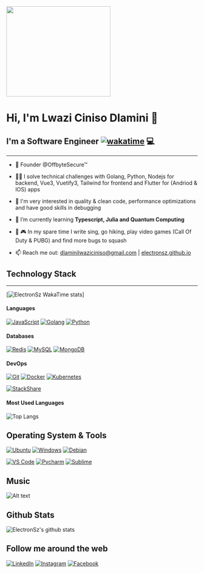 <img width="274" height="237" src="https://static1.squarespace.com/static/5e10bdc20efb8f0d169f85f9/5e949913434baa2223121b85/5ea31b8637b9950ce4a36f5f/1603016121078/music.png?format=1500w">

<h1 align="left">Hi, I'm Lwazi Ciniso Dlamini 👋</h1>

## I'm a **Software Engineer** [![wakatime](https://wakatime.com/badge/user/437c19e5-05f1-4cf8-911b-3dc04c070b98.svg)](https://wakatime.com/@437c19e5-05f1-4cf8-911b-3dc04c070b98) 💻

<hr>

- 🔭 Founder  @OffbyteSecure™
- 👨‍💻 I solve technical challenges with Golang, Python, Nodejs for backend, Vue3, Vuetify3, Tailwind for frontend and Flutter for (Andriod & IOS) apps
- 🔧 I'm very interested in quality & clean code, performance optimizations and have good skills in debugging

- 🌱 I’m currently learning **Typescript, Julia and Quantum Computing**

- 🥾 🎮 In my spare time I write sing, go hiking, play video games (Call Of Duty & PUBG) and find more bugs to squash
- 📫 Reach me out: dlaminilwaziciniso@gmail.com | [electronsz.github.io](https://www.electronsz.github.io/)


## Technology Stack

<hr>

[![ElectronSz WakaTime stats](https://github-readme-stats.vercel.app/api/wakatime?username=ElectronSz&layout=compact)]

#### Languages

[![JavaScript](https://img.shields.io/badge/-JavaScript-%23F7DF1C?style=flat-square&logo=javascript&logoColor=000000&labelColor=%23F7DF1C&color=%23FFCE5A)](https://www.javascript.com/)
[![Golang](https://img.shields.io/badge/-Golang-00ADD8?style=flat-square&logo=go&logoColor=ffffff)](https://golang.org/)
[![Python](https://img.shields.io/badge/-Python-3776AB?style=flat-square&logo=python&logoColor=ffffff)](https://www.python.org/)


#### Databases

[![Redis](https://img.shields.io/badge/-Redis-DC382D?style=flat-square&logo=Redis&logoColor=ffffff)](https://redis.io/)
[![MySQL](https://img.shields.io/badge/-MySQL-4479A1?style=flat-square&logo=MySQL&logoColor=ffffff)](https://www.mysql.com/)
[![MongoDB](https://img.shields.io/badge/-MongoDB-47A248?style=flat-square&logo=MongoDB&logoColor=ffffff)](https://www.mongodb.com/)

#### DevOps

[![Git](https://img.shields.io/badge/-Git-%23F05032?style=flat-square&logo=git&logoColor=%23ffffff)](https://git-scm.com/)
[![Docker](https://img.shields.io/badge/-Docker-2496ED?style=flat-square&logo=docker&logoColor=ffffff)](https://www.docker.com/)
[![Kubernetes](https://img.shields.io/badge/-Kubernetes-326CE5?style=flat-square&logo=Kubernetes&logoColor=ffffff)](https://kubernetes.io/)

[![StackShare](http://img.shields.io/badge/tech-stack-0690fa.svg?style=flat)](https://stackshare.io/electronsz/my-stack)

#### Most Used Languages

![Top Langs](https://github-readme-stats.vercel.app/api/top-langs/?username=ElectronSz&layout=compact)

## Operating System & Tools

[![Ubuntu](https://img.shields.io/badge/Ubuntu-20.04-orange?style=flat-square&logo=Ubuntu&logoColor=E95420)](https://www.ubuntu.com/)
[![Windows](https://img.shields.io/badge/Windows-11-blue?style=flat-square&logo=Windows&logoColor=0078d7)](https://www.microsoft.com/en-us/windows/)
[![Debian](https://img.shields.io/badge/Debian-10-d70a53?style=flat-square&logo=Debian&logoColor=d70a53)](https://www.debian.org/)


[![VS Code](https://img.shields.io/badge/IDE-VSCode-%23007ACC?style=flat-square&logo=Visual-studio-code)](https://code.visualstudio.com/)
[![Pycharm](https://img.shields.io/badge/IDE-PyCharm-yellow?style=flat-square&logo=JetBrains)](https://www.jetbrains.com/pycharm/)
[![Sublime](https://img.shields.io/badge/IDE-Sublime-4C4C4C?style=flat-square&logo=Sublime-text)](https://www.sublimetext.com/)

## Music
![Alt text](https://spotify-recently-played-readme.vercel.app/api?user=b4v6dtdoa2c43x14y6go3am3x)

## Github Stats
![ElectronSz's github stats](https://github-readme-stats.vercel.app/api?username=ElectronSz&show_icons=true&theme=radical)


## Follow me around the web

<a href="https://www.linkedin.com/in/electronsz" target="_blank"><img src="https://img.shields.io/badge/LinkedIn-%230077B5.svg?&style=flat-square&logo=linkedin&logoColor=white" alt="LinkedIn"></a>
<a href="https://www.instagram.com/aslav3" target="_blank"><img src="https://img.shields.io/badge/Instagram-%23E4405F.svg?&style=flat-square&logo=instagram&logoColor=white" alt="Instagram"></a>
<a href="https://www.facebook.com/asla.v3" target="_blank"><img src="https://img.shields.io/badge/Facebook-%231877F2.svg?&style=flat-square&logo=facebook&logoColor=white" alt="Facebook"></a>
